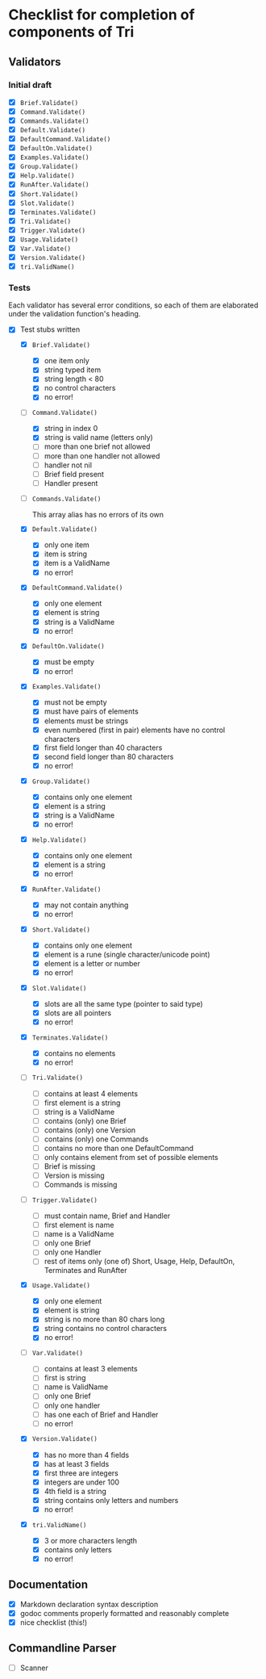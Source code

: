 # Checklist for completion of components of Tri

## Validators 

### Initial draft

   - [x] `Brief.Validate()`
   - [x] `Command.Validate()`
   - [x] `Commands.Validate()`
   - [x] `Default.Validate()`
   - [x] `DefaultCommand.Validate()`
   - [x] `DefaultOn.Validate()`
   - [x] `Examples.Validate()`
   - [x] `Group.Validate()`
   - [x] `Help.Validate()`
   - [x] `RunAfter.Validate()`
   - [x] `Short.Validate()`
   - [x] `Slot.Validate()`
   - [x] `Terminates.Validate()`
   - [x] `Tri.Validate()`
   - [x] `Trigger.Validate()`
   - [x] `Usage.Validate()`
   - [x] `Var.Validate()`
   - [x] `Version.Validate()`
   - [x] `tri.ValidName()`

### Tests

Each validator has several error conditions, so each of them are elaborated under the validation function's heading.

- [x] Test stubs written

   - [x] `Brief.Validate()`

      - [x] one item only
      - [x] string typed item
      - [x] string length < 80
      - [x] no control characters
      - [x] no error!

   - [ ] `Command.Validate()`

      - [x] string in index 0
      - [x] string is valid name (letters only)
      - [ ] more than one brief not allowed
      - [ ] more than one handler not allowed
      - [ ] handler not nil
      - [ ] Brief field present
      - [ ] Handler present

   - [ ] `Commands.Validate()`

      This array alias has no errors of its own

   - [x] `Default.Validate()`

      - [x] only one item
      - [x] item is string
      - [x] item is a ValidName
      - [x] no error!

   - [x] `DefaultCommand.Validate()`

      - [x] only one element
      - [x] element is string
      - [x] string is a ValidName
      - [x] no error!

   - [x] `DefaultOn.Validate()`

      - [x] must be empty
      - [x] no error!

   - [x] `Examples.Validate()`

      - [x] must not be empty
      - [x] must have pairs of elements
      - [x] elements must be strings
      - [x] even numbered (first in pair) elements have no control characters
      - [x] first field longer than 40 characters
      - [x] second field longer than 80 characters
      - [x] no error!

   - [x] `Group.Validate()`

      - [x] contains only one element
      - [x] element is a string
      - [x] string is a ValidName
      - [x] no error!

   - [x] `Help.Validate()`

      - [x] contains only one element
      - [x] element is a string
      - [x] no error!

   - [x] `RunAfter.Validate()`

      - [x] may not contain anything
      - [x] no error!

   - [x] `Short.Validate()`

      - [x] contains only one element
      - [x] element is a rune (single character/unicode point)
      - [x] element is a letter or number
      - [x] no error!

   - [x] `Slot.Validate()`

      - [x] slots are all the same type (pointer to said type)
      - [x] slots are all pointers
      - [x] no error!

   - [x] `Terminates.Validate()`

      - [x] contains no elements
      - [x] no error!

   - [ ] `Tri.Validate()`

      - [ ] contains at least 4 elements
      - [ ] first element is a string
      - [ ] string is a ValidName
      - [ ] contains (only) one Brief
      - [ ] contains (only) one Version
      - [ ] contains (only) one Commands
      - [ ] contains no more than one DefaultCommand
      - [ ] only contains element from set of possible elements
      - [ ] Brief is missing
      - [ ] Version is missing
      - [ ] Commands is missing

   - [ ] `Trigger.Validate()`

      - [ ] must contain name, Brief and Handler
      - [ ] first element is name
      - [ ] name is a ValidName
      - [ ] only one Brief
      - [ ] only one Handler
      - [ ] rest of items only (one of) Short, Usage, Help, DefaultOn, Terminates and RunAfter

   - [x] `Usage.Validate()`

      - [x] only one element
      - [x] element is string
      - [x] string is no more than 80 chars long
      - [x] string contains no control characters
      - [x] no error!

   - [ ] `Var.Validate()`

      - [ ] contains at least 3 elements
      - [ ] first is string
      - [ ] name is ValidName
      - [ ] only one Brief
      - [ ] only one handler
      - [ ] has one each of Brief and Handler
      - [ ] no error!

   - [x] `Version.Validate()`

      - [x] has no more than 4 fields
      - [x] has at least 3 fields
      - [x] first three are integers
      - [x] integers are under 100
      - [x] 4th field is a string
      - [x] string contains only letters and numbers
      - [x] no error!

   - [x] `tri.ValidName()`

      - [x] 3 or more characters length
      - [x] contains only letters
      - [x] no error!

## Documentation

   - [x] Markdown declaration syntax description
   - [x] godoc comments properly formatted and reasonably complete
   - [x] nice checklist (this!)

## Commandline Parser

   - [ ] Scanner